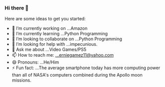 ### Hi there 👋



Here are some ideas to get you started:

- 🔭 I’m currently working on ...Amazon
- 🌱 I’m currently learning ...Python Programming
- 👯 I’m looking to collaborate on ...Python Programming
- 🤔 I’m looking for help with ...impecunious.
- 💬 Ask me about ...Video Games/PS5
- 📫 How to reach me: ...erniegamez11@yahoo.com
- 😄 Pronouns: ...He/Him
- ⚡ Fun fact: ...The average smartphone today has more computing power than all of NASA's computers combined during the Apollo moon missions.
